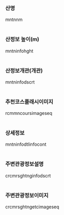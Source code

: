 ### 산명  
mntnnm  
<br/>
### 산정보 높이(m)  
mntninfohght  
<br/>
### 산정보개관(개관)  
mntninfodscrt  
<br/>
### 추천코스플래시이미지  
rcmmncoursimageseq  
<br/>
### 상세정보  
mntninfodtlinfocont  
<br/>
### 주변관광정보설명  
crcmrsghtnginfodscrt  
<br/>
### 주변관광정보이미지  
crcmrsghtngetcimageseq  
